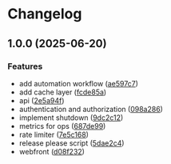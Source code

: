 # Changelog

## 1.0.0 (2025-06-20)


### Features

* add automation workflow ([ae597c7](https://github.com/alejandro-cardenas-g/social-simple-api/commit/ae597c7ab6b801ef583d44d9e0be944ce385fa8d))
* add cache layer ([fcde85a](https://github.com/alejandro-cardenas-g/social-simple-api/commit/fcde85afdea7cee372b93ff093b066c0cb10a330))
* api ([2e5a94f](https://github.com/alejandro-cardenas-g/social-simple-api/commit/2e5a94fafe88c41ec433abbb2639ae3f5d06bbd2))
* authentication and authorization ([098a286](https://github.com/alejandro-cardenas-g/social-simple-api/commit/098a286c40b57aac3f9323b3bb42bf5ad9338378))
* implement shutdown ([9dc2c12](https://github.com/alejandro-cardenas-g/social-simple-api/commit/9dc2c12c318d31e5cf3c05df6b33dea09e82cbfa))
* metrics for ops ([687de99](https://github.com/alejandro-cardenas-g/social-simple-api/commit/687de99b63eff686af4325468f81cdc3d1c9e54e))
* rate limiter ([7e5c168](https://github.com/alejandro-cardenas-g/social-simple-api/commit/7e5c1682fef4502f0b99ec37aef05318c9202fb7))
* release please script ([5dae2c4](https://github.com/alejandro-cardenas-g/social-simple-api/commit/5dae2c4dcf0e75a91abe2e0b764ac9e8bd470811))
* webfront ([d08f232](https://github.com/alejandro-cardenas-g/social-simple-api/commit/d08f232a5b1baab3260b494072036f051722e84e))

